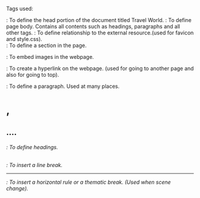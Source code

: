 


Tags used:
<head>: To define the head portion of the document titled Travel World.
 
<body>: To define page body. Contains all contents such as headings, paragraphs and all other tags.

<link>: To define relationship to the external resource.(used for favicon and style.css).

<div>: To define a section in the page.

<img>: To embed images in the webpage.

<a>: To create a hyperlink on the webpage. (used for going to another page and also for going to top).

<p>: To define a paragraph. Used at many places.

<h1>,<h2>....<h6>: To define headings.

<br>: To insert a line break.

<hr>: To insert a horizontal rule or a thematic break. (Used when scene change).

<title>: To specify title of webpage.

<ul>: To represent unordered list of items. (used for list of the items used for top picks).

<table>: To define a table. (used to list Place Country,Images and Highlights).

<th>: To define header cell and is bold(used for Place Country,Images and Highlights).

<td>: To define data cell in the table.

<form>: To represent a document section containing interactive controls for submitting information.(used for contact us to get details).

<label>: To define label for several elements. (used in forms to show the details that needs to provided in there in the form).

<input>: To create interactive controls for forms in order to accept data from the user. (used text, email, checkbox, radio).

<button>: To create clickable buttons on the web page. (used for submit button).

 
